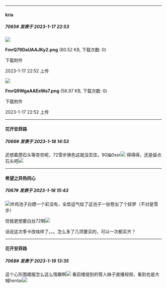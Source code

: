 

*****

####  kria  
##### 7065#       发表于 2023-1-17 22:53

<img src="https://img.saraba1st.com/forum/202301/17/225209vtrooursron0osty.png" referrerpolicy="no-referrer">

<strong>FmrQ79DaUAAJKy2.png</strong> (80.52 KB, 下载次数: 0)

下载附件

2023-1-17 22:52 上传

<img src="https://img.saraba1st.com/forum/202301/17/225243azgjpgdj000e29u2.png" referrerpolicy="no-referrer">

<strong>FmrQ9WgaAAEeWa7.png</strong> (56.97 KB, 下载次数: 0)

下载附件

2023-1-17 22:52 上传



*****

####  花开安菲路  
##### 7066#       发表于 2023-1-18 14:53

还想着攒石头等杏奈呢，72雪步换色这就没忍住，90抽0ssr<img src="https://static.saraba1st.com/image/smiley/face2017/240.png" referrerpolicy="no-referrer">
得得得，还是留点石头吧<img src="https://static.saraba1st.com/image/smiley/face2017/017.png" referrerpolicy="no-referrer">



*****

####  希望之异热同心  
##### 7067#       发表于 2023-1-18 15:43

<img src="https://static.saraba1st.com/image/smiley/face2017/009.gif" referrerpolicy="no-referrer">炸鸡池子白嫖一个彩没有，全垫运气给了这池子一张卷出了个妖梦（不对是雪步）

但我更想要白丝72啊<img src="https://static.saraba1st.com/image/smiley/face2017/152.png" referrerpolicy="no-referrer">

话说这次季卡改啥样了。。。怎么多了几项要买的，可以一次都买齐？



*****

####  花开安菲路  
##### 7068#       发表于 2023-1-19 13:35

这个心形围裙服怎么这么情趣啊<img src="https://static.saraba1st.com/image/smiley/face2017/068.png" referrerpolicy="no-referrer">
看前楼提到的管人妹子直播视频，看到也是大喊hentai<img src="https://static.saraba1st.com/image/smiley/face2017/066.png" referrerpolicy="no-referrer">

